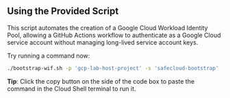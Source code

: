 ## Using the Provided Script

This script automates the creation of a Google Cloud Workload Identity Pool, allowing a GitHub Actions workflow to authenticate as a Google Cloud service account without managing long-lived service account keys.

Try running a command now:

```bash
./bootstrap-wif.sh -p 'gcp-lab-host-project' -s 'safecloud-bootstrap' -r 'EPAM-SP/client-contoso-gcp' 
```

**Tip**: Click the copy button on the side of the code box to paste the command in the Cloud Shell terminal to run it.


